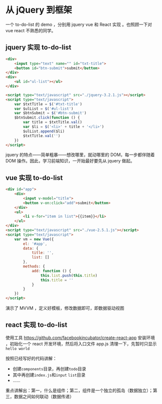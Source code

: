 # 从 jQuery 到框架

一个 to-do-list 的 demo ，分别用 jquery vue 和 React 实现 。也照顾一下对 vue react 不熟悉的同学。

## jquery 实现 to-do-list

```html
<div>
    <input type="text" name="" id="txt-title">
    <button id="btn-submit">submit</button>
</div>
<div>
    <ul id="ul-list"></ul>
</div>

<script type="text/javascript" src="./jquery-3.2.1.js"></script>
<script type="text/javascript">
    var $txtTitle = $('#txt-title')
    var $ulList = $('#ul-list')
    var $btnSubmit = $('#btn-submit')
    $btnSubmit.click(function () {
        var title = $txtTitle.val()
        var $li = $('<li>' + title + '</li>')
        $ulList.append($li)
        $txtTitle.val('')
    })
</script>
```

jquery 的特点——简单粗暴——想改哪里，就动哪里的 DOM，每一步都伴随着 DOM 操作。因此，学习前端知识，一开始最好要先从 jquery 做起。

## vue 实现 to-do-list

```html
<div id="app">
    <div>
        <input v-model="title">
        <button v-on:click="add">submit</button>
    </div>
    <ul>
        <li v-for="item in list">{{item}}</li>
    </ul>
</div>
<script type="text/javascript" src="./vue-2.5.1.js"></script>
<script type="text/javascript">
    var vm = new Vue({
        el: '#app',
        data: {
            title: '',
            list: []
        },
        methods: {
            add: function () {
                this.list.push(this.title)
                this.title = ''
            }
        }
    })
</script>
```

演示了 MVVM ，定义好模板，修改数据即可，即数据驱动视图

## react 实现 to-do-list

使用工具 https://github.com/facebookincubator/create-react-app 安装环境 ，初始化一个 react 开发环境，然后将入口文件 app.js 清理一下，先暂时只显示`hello world`

按照已经写好的代码讲解：

- 创建`components`目录，再创建`todo`目录
- 其中再创建`index.js`和`input` `list`目录
- ……

重点讲解出：第一，什么是组件；第二，组件是一个独立的孤岛（数据独立）；第三，数据之间如何联动（数据传递）

